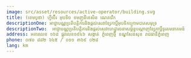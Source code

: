 ```yaml
---
image: src/asset/resources/active-operator/building.svg
title: (ខេមបូឌា) ហ្វីប៊ើរ អុបទិច ខមញូនីខេសិន ណេតវើក
descriptionOne: អាជ្ញាបណ្ណប្រតិបត្តិការនិងផ្តល់សេវាខ្សែកាប្លិ៍អុបទិកក្រោមបាតសមុទ្រ
descriptionTwo:  អាជ្ញាបណ្ណប្រតិបត្តិការនិងផ្តល់សេវាហេដ្ឋារចនាសម្ព័ន្ធបណ្តាញខ្សែកាប្លិ៍ទូរគមនាគមន៍
address: អគារលេខ ១៦៨ ផ្លូវលេខ១៩៤៦ សង្កាត់ ភ្នំពេញថ្មី ខណ្ឌសែនសុខ រាជធានីភ្នំពេញ
phone: ០៧០ ៨៨២ ៦៤៥ / ០១១ ៣៦៩ ០២៨
lang: km
---
```

